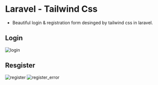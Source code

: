 # Laravel - Tailwind Css
- Beautiful login & registration form desinged by tailwind css in laravel. <br>

## Login
![login](https://user-images.githubusercontent.com/33843231/80870310-70f97a80-8cc7-11ea-85c3-0db74df6c5d2.png)

## Resgister

![register](https://user-images.githubusercontent.com/33843231/80870311-722aa780-8cc7-11ea-94c1-9a0993e51965.png)
![register_error](https://user-images.githubusercontent.com/33843231/80870308-6f2fb700-8cc7-11ea-8e25-04a0a612213c.png)

